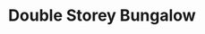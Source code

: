 ---
layout: post
categories: [sale, house, bungalow]
title: "Double Storey Bungalow"
price: " --- "
beds: "2"
front: "2 Rooms"
workshop: "Garaje"
address: "Ilyas Colony"
type: "Bungalow FOR SALE"
area: "6 Marla"
---